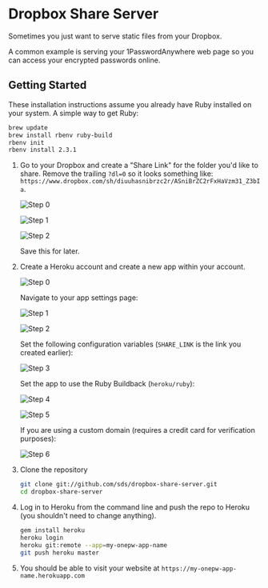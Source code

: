 # Dropbox Share Server

Sometimes you just want to serve static files from your Dropbox.

A common example is serving your 1PasswordAnywhere web page so you can access
your encrypted passwords online.

## Getting Started

These installation instructions assume you already have Ruby installed on your system.
A simple way to get Ruby:

```bash
brew update
brew install rbenv ruby-build
rbenv init
rbenv install 2.3.1
```

1. Go to your Dropbox and create a "Share Link" for the folder you'd like to share.
   Remove the trailing `?dl=0` so it looks something like:
   `https://www.dropbox.com/sh/diuuhasnibrzc2r/ASniBrZC2rFxHaVzm31_Z3bIa`.

   ![Step 0](https://raw.githubusercontent.com/sds/dropbox-share-server/master/docs/dropbox-step-0.png)

   ![Step 1](https://raw.githubusercontent.com/sds/dropbox-share-server/master/docs/dropbox-step-1.png)

   ![Step 2](https://raw.githubusercontent.com/sds/dropbox-share-server/master/docs/dropbox-step-2.png)

   Save this for later.

2. Create a Heroku account and create a new app within your account.

   ![Step 0](https://raw.githubusercontent.com/sds/dropbox-share-server/master/docs/heroku-step-0.png)

   Navigate to your app settings page:

   ![Step 1](https://raw.githubusercontent.com/sds/dropbox-share-server/master/docs/heroku-step-1.png)

   ![Step 2](https://raw.githubusercontent.com/sds/dropbox-share-server/master/docs/heroku-step-2.png)

   Set the following configuration variables (`SHARE_LINK` is the link you created earlier):

   ![Step 3](https://raw.githubusercontent.com/sds/dropbox-share-server/master/docs/heroku-step-3.png)

   Set the app to use the Ruby Buildback (`heroku/ruby`):

   ![Step 4](https://raw.githubusercontent.com/sds/dropbox-share-server/master/docs/heroku-step-4.png)

   ![Step 5](https://raw.githubusercontent.com/sds/dropbox-share-server/master/docs/heroku-step-5.png)

   If you are using a custom domain (requires a credit card for verification purposes):

   ![Step 6](https://raw.githubusercontent.com/sds/dropbox-share-server/master/docs/heroku-step-6.png)

3. Clone the repository

   ```bash
   git clone git://github.com/sds/dropbox-share-server.git
   cd dropbox-share-server
   ```

4. Log in to Heroku from the command line and push the repo to Heroku
   (you shouldn't need to change anything).

   ```bash
   gem install heroku
   heroku login
   heroku git:remote --app=my-onepw-app-name
   git push heroku master
   ```

5. You should be able to visit your website at `https://my-onepw-app-name.herokuapp.com`
